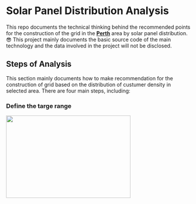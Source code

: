# Solar Panel Distribution Analysis
This repo documents the technical thinking behind the recommended points for the construction of the grid in the **[Perth](https://en.wikipedia.org/wiki/Perth)** area by solar panel distribution. 😎 This project mainly documents the basic source code of the main technology and the data involved in the project will not be disclosed.
 
## Steps of Analysis
This section mainly documents how to make recommendation for the construction of grid based on the distribution of custumer density in selected area. There are four main steps, including:
### Define the targe range


<img width=340 height=225 src="https://github.com/Robert-Mar/Solar-Panel-Distribution-Analysis/blob/main/images/scope_panel_v2.jpg">
